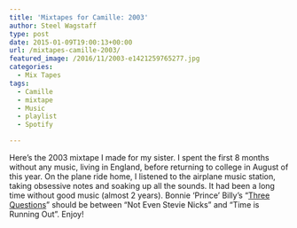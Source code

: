 ```yaml
---
title: 'Mixtapes for Camille: 2003'
author: Steel Wagstaff
type: post
date: 2015-01-09T19:00:13+00:00
url: /mixtapes-camille-2003/
featured_image: /2016/11/2003-e1421259765277.jpg
categories:
  - Mix Tapes
tags:
  - Camille
  - mixtape
  - Music
  - playlist
  - Spotify

---
```

Here&#8217;s the 2003 mixtape I made for my sister. I spent the first 8 months without any music, living in England, before returning to college in August of this year. On the plane ride home, I listened to the airplane music station, taking obsessive notes and soaking up all the sounds. It had been a long time without good music (almost 2 years). Bonnie &#8216;Prince&#8217; Billy&#8217;s &#8220;<a href="https://www.youtube.com/watch?v=hfRsSVcRfqQ" target="_blank">Three Questions</a>&#8221; should be between &#8220;Not Even Stevie Nicks&#8221; and &#8220;Time is Running Out&#8221;. Enjoy!